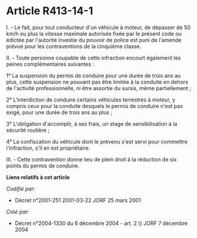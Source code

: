 # Article R413-14-1

I. - Le fait, pour tout conducteur d'un véhicule à moteur, de dépasser de 50 km/h ou plus la vitesse maximale autorisée fixée
par le présent code ou édictée par l'autorité investie du pouvoir de police est puni de l'amende prévue pour les
contraventions de la cinquième classe.

II. - Toute personne coupable de cette infraction encourt également les peines complémentaires suivantes :

1° La suspension du permis de conduire pour une durée de trois ans au plus, cette suspension ne pouvant pas être limitée à la
conduite en dehors de l'activité professionnelle, ni être assortie du sursis, même partiellement ;

2° L'interdiction de conduire certains véhicules terrestres à moteur, y compris ceux pour la conduite desquels le permis de
conduire n'est pas exigé, pour une durée de trois ans au plus ;

3° L'obligation d'accomplir, à ses frais, un stage de sensibilisation à la sécurité routière ;

4° La confiscation du véhicule dont le prévenu s'est servi pour commettre l'infraction, s'il en est propriétaire.

III. - Cette contravention donne lieu de plein droit à la réduction de six points du permis de conduire.

**Liens relatifs à cet article**

_Codifié par_:

  - Décret n°2001-251 2001-03-22 JORF 25 mars 2001

_Créé par_:

  - Décret n°2004-1330 du 6 décembre 2004 - art. 2 () JORF 7 décembre 2004

